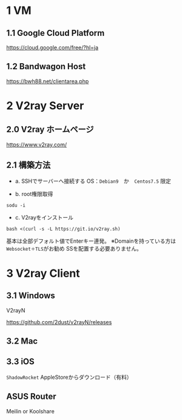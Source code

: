# 1 VM
## 1.1 Google Cloud Platform ##
https://cloud.google.com/free/?hl=ja

## 1.2 Bandwagon Host ##
https://bwh88.net/clientarea.php

# 2 V2ray Server
## 2.0 V2ray ホームページ
https://www.v2ray.com/

## 2.1 構築方法
- a. SSHでサーバーへ接続する
OS：`Debian9`　か　`Centos7.5` 限定

- b. root権限取得

`sodu -i`

- c. V2rayをインストール

`bash <(curl -s -L https://git.io/v2ray.sh)`

基本は全部デフォルト値でEnterキー連発。
※Domainを持っている方は`Websocket＋TLS`がお勧め
SSを配置する必要ありません。



# 3 V2ray Client #
## 3.1 Windows ##
V2rayN

https://github.com/2dust/v2rayN/releases

## 3.2 Mac ##


## 3.3 iOS ##
`ShadowRocket`
AppleStoreからダウンロード（有料）

## ASUS Router ##
Meilin or Koolshare
